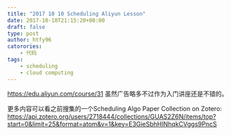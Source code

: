 ```yaml
---
title: "2017 10 10 Scheduling Aliyun Lesson"
date: 2017-10-10T21:15:20+08:00
draft: false
type: post
author: htfy96
catorories:
    - 代码
tags:
    - scheduling
    - cloud computing
---
```


https://edu.aliyun.com/course/31 
虽然广告略多不过作为入门讲座还是不错的。

更多内容可以看之前搜集的一个Scheduling Algo Paper Collection on Zotero: https://api.zotero.org/users/2718444/collections/GUAS2Z6N/items/top?start=0&limit=25&format=atom&v=1&key=E3GieSbhHINhqkCVggs9PncS

